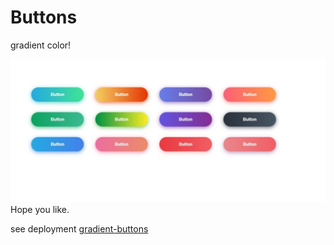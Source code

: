 
# Buttons

gradient color!

![](docs/screenshot.jpeg)
Hope you like.

see deployment [gradient-buttons](https://sifrisky.github.io/gradient-button/)